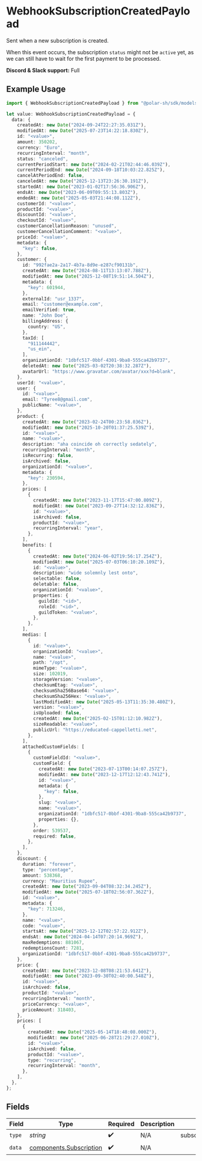 # WebhookSubscriptionCreatedPayload

Sent when a new subscription is created.

When this event occurs, the subscription `status` might not be `active` yet, as we can still have to wait for the first payment to be processed.

**Discord & Slack support:** Full

## Example Usage

```typescript
import { WebhookSubscriptionCreatedPayload } from "@polar-sh/sdk/models/components/webhooksubscriptioncreatedpayload.js";

let value: WebhookSubscriptionCreatedPayload = {
  data: {
    createdAt: new Date("2024-09-24T22:27:35.031Z"),
    modifiedAt: new Date("2025-07-23T14:22:18.830Z"),
    id: "<value>",
    amount: 350202,
    currency: "Euro",
    recurringInterval: "month",
    status: "canceled",
    currentPeriodStart: new Date("2024-02-21T02:44:46.039Z"),
    currentPeriodEnd: new Date("2024-09-18T10:03:22.825Z"),
    cancelAtPeriodEnd: false,
    canceledAt: new Date("2025-12-13T23:26:30.191Z"),
    startedAt: new Date("2023-01-02T17:56:36.906Z"),
    endsAt: new Date("2023-06-09T09:55:13.803Z"),
    endedAt: new Date("2025-05-03T21:44:08.112Z"),
    customerId: "<value>",
    productId: "<value>",
    discountId: "<value>",
    checkoutId: "<value>",
    customerCancellationReason: "unused",
    customerCancellationComment: "<value>",
    priceId: "<value>",
    metadata: {
      "key": false,
    },
    customer: {
      id: "992fae2a-2a17-4b7a-8d9e-e287cf90131b",
      createdAt: new Date("2024-08-11T13:13:07.788Z"),
      modifiedAt: new Date("2025-12-08T19:51:14.504Z"),
      metadata: {
        "key": 601944,
      },
      externalId: "usr_1337",
      email: "customer@example.com",
      emailVerified: true,
      name: "John Doe",
      billingAddress: {
        country: "US",
      },
      taxId: [
        "911144442",
        "us_ein",
      ],
      organizationId: "1dbfc517-0bbf-4301-9ba8-555ca42b9737",
      deletedAt: new Date("2025-03-02T20:38:32.287Z"),
      avatarUrl: "https://www.gravatar.com/avatar/xxx?d=blank",
    },
    userId: "<value>",
    user: {
      id: "<value>",
      email: "Tyree8@gmail.com",
      publicName: "<value>",
    },
    product: {
      createdAt: new Date("2023-02-24T00:23:58.036Z"),
      modifiedAt: new Date("2025-10-20T01:37:25.539Z"),
      id: "<value>",
      name: "<value>",
      description: "aha coincide oh correctly sedately",
      recurringInterval: "month",
      isRecurring: false,
      isArchived: false,
      organizationId: "<value>",
      metadata: {
        "key": 230594,
      },
      prices: [
        {
          createdAt: new Date("2023-11-17T15:47:00.809Z"),
          modifiedAt: new Date("2023-09-27T14:32:12.836Z"),
          id: "<value>",
          isArchived: false,
          productId: "<value>",
          recurringInterval: "year",
        },
      ],
      benefits: [
        {
          createdAt: new Date("2024-06-02T19:56:17.254Z"),
          modifiedAt: new Date("2025-07-03T06:10:20.109Z"),
          id: "<value>",
          description: "wide solemnly lest onto",
          selectable: false,
          deletable: false,
          organizationId: "<value>",
          properties: {
            guildId: "<id>",
            roleId: "<id>",
            guildToken: "<value>",
          },
        },
      ],
      medias: [
        {
          id: "<value>",
          organizationId: "<value>",
          name: "<value>",
          path: "/opt",
          mimeType: "<value>",
          size: 102019,
          storageVersion: "<value>",
          checksumEtag: "<value>",
          checksumSha256Base64: "<value>",
          checksumSha256Hex: "<value>",
          lastModifiedAt: new Date("2025-05-13T11:35:30.480Z"),
          version: "<value>",
          isUploaded: false,
          createdAt: new Date("2025-02-15T01:12:10.982Z"),
          sizeReadable: "<value>",
          publicUrl: "https://educated-cappelletti.net",
        },
      ],
      attachedCustomFields: [
        {
          customFieldId: "<value>",
          customField: {
            createdAt: new Date("2023-07-13T00:14:07.257Z"),
            modifiedAt: new Date("2023-12-17T12:12:43.741Z"),
            id: "<value>",
            metadata: {
              "key": false,
            },
            slug: "<value>",
            name: "<value>",
            organizationId: "1dbfc517-0bbf-4301-9ba8-555ca42b9737",
            properties: {},
          },
          order: 539537,
          required: false,
        },
      ],
    },
    discount: {
      duration: "forever",
      type: "percentage",
      amount: 538368,
      currency: "Mauritius Rupee",
      createdAt: new Date("2023-09-04T08:32:34.245Z"),
      modifiedAt: new Date("2025-07-18T02:56:07.362Z"),
      id: "<value>",
      metadata: {
        "key": 713246,
      },
      name: "<value>",
      code: "<value>",
      startsAt: new Date("2025-12-12T02:57:22.912Z"),
      endsAt: new Date("2024-04-14T07:20:14.969Z"),
      maxRedemptions: 881067,
      redemptionsCount: 7281,
      organizationId: "1dbfc517-0bbf-4301-9ba8-555ca42b9737",
    },
    price: {
      createdAt: new Date("2023-12-08T08:21:53.641Z"),
      modifiedAt: new Date("2023-09-30T02:40:00.548Z"),
      id: "<value>",
      isArchived: false,
      productId: "<value>",
      recurringInterval: "month",
      priceCurrency: "<value>",
      priceAmount: 318403,
    },
    prices: [
      {
        createdAt: new Date("2025-05-14T18:48:08.000Z"),
        modifiedAt: new Date("2025-06-28T21:29:27.010Z"),
        id: "<value>",
        isArchived: false,
        productId: "<value>",
        type: "recurring",
        recurringInterval: "month",
      },
    ],
  },
};
```

## Fields

| Field                                                              | Type                                                               | Required                                                           | Description                                                        | Example                                                            |
| ------------------------------------------------------------------ | ------------------------------------------------------------------ | ------------------------------------------------------------------ | ------------------------------------------------------------------ | ------------------------------------------------------------------ |
| `type`                                                             | *string*                                                           | :heavy_check_mark:                                                 | N/A                                                                | subscription.created                                               |
| `data`                                                             | [components.Subscription](../../models/components/subscription.md) | :heavy_check_mark:                                                 | N/A                                                                |                                                                    |